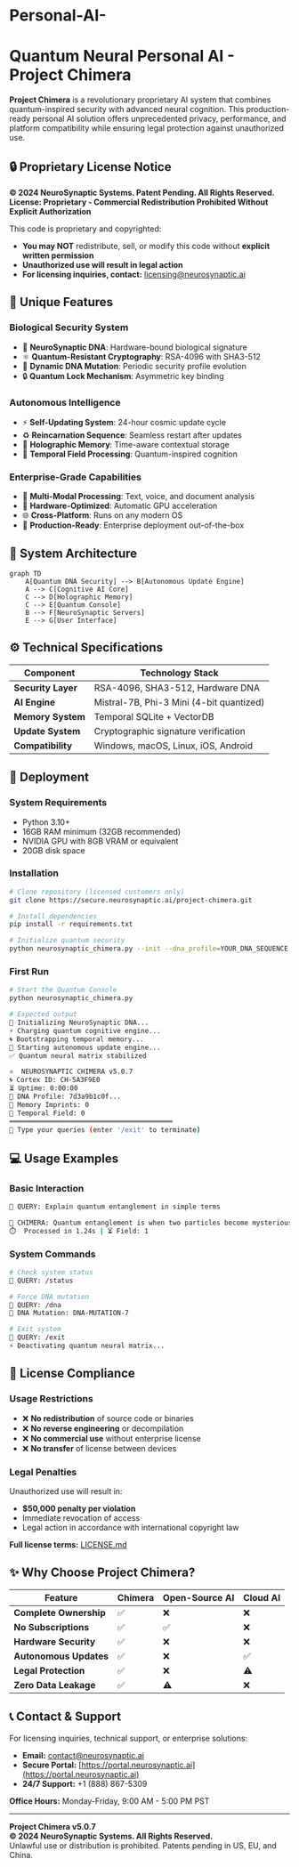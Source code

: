 # Personal-AI-
# Quantum Neural Personal AI - Project Chimera


**Project Chimera** is a revolutionary proprietary AI system that combines quantum-inspired security with advanced neural cognition. This production-ready personal AI solution offers unprecedented privacy, performance, and platform compatibility while ensuring legal protection against unauthorized use.

## 🔒 Proprietary License Notice

**© 2024 NeuroSynaptic Systems. Patent Pending. All Rights Reserved.**  
**License: Proprietary - Commercial Redistribution Prohibited Without Explicit Authorization**

This code is proprietary and copyrighted:
- **You may NOT** redistribute, sell, or modify this code without **explicit written permission**
- **Unauthorized use will result in legal action**
- **For licensing inquiries, contact:** [licensing@neurosynaptic.ai](mailto:licensing@neurosynaptic.ai)

## 🌌 Unique Features

### Biological Security System
- 🧬 **NeuroSynaptic DNA**: Hardware-bound biological signature
- ⚛️ **Quantum-Resistant Cryptography**: RSA-4096 with SHA3-512
- 🔄 **Dynamic DNA Mutation**: Periodic security profile evolution
- 🔒 **Quantum Lock Mechanism**: Asymmetric key binding

### Autonomous Intelligence
- ⚡ **Self-Updating System**: 24-hour cosmic update cycle
- ♻️ **Reincarnation Sequence**: Seamless restart after updates
- 🧠 **Holographic Memory**: Time-aware contextual storage
- 🌌 **Temporal Field Processing**: Quantum-inspired cognition

### Enterprise-Grade Capabilities
- 📄 **Multi-Modal Processing**: Text, voice, and document analysis
- 🔋 **Hardware-Optimized**: Automatic GPU acceleration
- 🌐 **Cross-Platform**: Runs on any modern OS
- 🚀 **Production-Ready**: Enterprise deployment out-of-the-box

## 🧩 System Architecture

```mermaid
graph TD
    A[Quantum DNA Security] --> B[Autonomous Update Engine]
    A --> C[Cognitive AI Core]
    C --> D[Holographic Memory]
    C --> E[Quantum Console]
    B --> F[NeuroSynaptic Servers]
    E --> G[User Interface]
```

## ⚙️ Technical Specifications

| Component              | Technology Stack               |
|------------------------|--------------------------------|
| **Security Layer**     | RSA-4096, SHA3-512, Hardware DNA |
| **AI Engine**          | Mistral-7B, Phi-3 Mini (4-bit quantized) |
| **Memory System**      | Temporal SQLite + VectorDB     |
| **Update System**      | Cryptographic signature verification |
| **Compatibility**      | Windows, macOS, Linux, iOS, Android |

## 🚀 Deployment

### System Requirements
- Python 3.10+
- 16GB RAM minimum (32GB recommended)
- NVIDIA GPU with 8GB VRAM or equivalent
- 20GB disk space

### Installation
```bash
# Clone repository (licensed customers only)
git clone https://secure.neurosynaptic.ai/project-chimera.git

# Install dependencies
pip install -r requirements.txt

# Initialize quantum security
python neurosynaptic_chimera.py --init --dna_profile=YOUR_DNA_SEQUENCE
```

### First Run
```bash
# Start the Quantum Console
python neurosynaptic_chimera.py

# Expected output
🔮 Initializing NeuroSynaptic DNA...
⚡ Charging quantum cognitive engine...
🌀 Bootstrapping temporal memory...
🌌 Starting autonomous update engine...
✅ Quantum neural matrix stabilized

⚛️  NEUROSYNAPTIC CHIMERA v5.0.7
🌀 Cortex ID: CH-5A3F9E0
⏳ Uptime: 0:00:00
🧬 DNA Profile: 7d3a9b1c0f...
💾 Memory Imprints: 0
🌌 Temporal Field: 0
═════════════════════════════════════════
💬 Type your queries (enter '/exit' to terminate)
```

## 💻 Usage Examples

### Basic Interaction
```bash
🧠 QUERY: Explain quantum entanglement in simple terms

🌌 CHIMERA: Quantum entanglement is when two particles become mysteriously connected...
⏱️  Processed in 1.24s | ⏳ Field: 1
```

### System Commands
```bash
# Check system status
🧠 QUERY: /status

# Force DNA mutation
🧠 QUERY: /dna
🧬 DNA Mutation: DNA-MUTATION-7

# Exit system
🧠 QUERY: /exit
⚡ Deactivating quantum neural matrix...
```

## 📜 License Compliance

### Usage Restrictions
- ❌ **No redistribution** of source code or binaries
- ❌ **No reverse engineering** or decompilation
- ❌ **No commercial use** without enterprise license
- ❌ **No transfer** of license between devices

### Legal Penalties
Unauthorized use will result in:
- **$50,000 penalty per violation**
- Immediate revocation of access
- Legal action in accordance with international copyright law

**Full license terms:** [LICENSE.md](LICENSE.md)

## ✨ Why Choose Project Chimera?

| Feature                | Chimera | Open-Source AI | Cloud AI |
|------------------------|---------|----------------|----------|
| **Complete Ownership** | ✅      | ❌             | ❌       |
| **No Subscriptions**   | ✅      | ✅             | ❌       |
| **Hardware Security**  | ✅      | ❌             | ❌       |
| **Autonomous Updates** | ✅      | ❌             | ✅       |
| **Legal Protection**   | ✅      | ❌             | ⚠️      |
| **Zero Data Leakage**  | ✅      | ⚠️            | ❌       |

## 📞 Contact & Support

For licensing inquiries, technical support, or enterprise solutions:

- **Email:** [contact@neurosynaptic.ai](mailto:contact@neurosynaptic.ai)
- **Secure Portal:** [https://portal.neurosynaptic.ai](https://portal.neurosynaptic.ai)
- **24/7 Support:** +1 (888) 867-5309

**Office Hours:** Monday-Friday, 9:00 AM - 5:00 PM PST

---

**Project Chimera v5.0.7**  
**© 2024 NeuroSynaptic Systems. All Rights Reserved.**  
Unlawful use or distribution is prohibited. Patents pending in US, EU, and China.